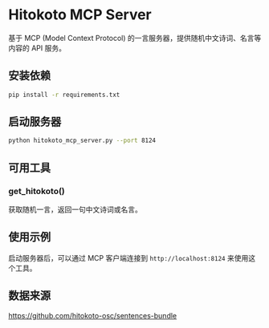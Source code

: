 # Hitokoto MCP Server

基于 MCP (Model Context Protocol) 的一言服务器，提供随机中文诗词、名言等内容的 API 服务。

## 安装依赖

```bash
pip install -r requirements.txt
```

## 启动服务器

```bash
python hitokoto_mcp_server.py --port 8124
```

## 可用工具

### get_hitokoto()

获取随机一言，返回一句中文诗词或名言。

## 使用示例

启动服务器后，可以通过 MCP 客户端连接到 `http://localhost:8124` 来使用这个工具。

## 数据来源

https://github.com/hitokoto-osc/sentences-bundle
